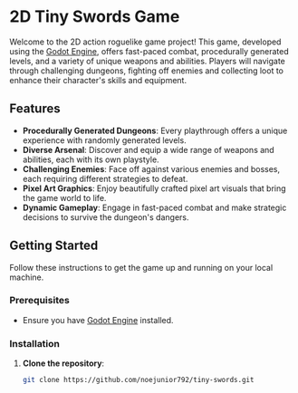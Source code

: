 # 2D Tiny Swords Game

Welcome to the 2D action roguelike game project! This game, developed using the [Godot Engine](https://godotengine.org/), offers fast-paced combat, procedurally generated levels, and a variety of unique weapons and abilities. Players will navigate through challenging dungeons, fighting off enemies and collecting loot to enhance their character's skills and equipment.

## Features
- **Procedurally Generated Dungeons**: Every playthrough offers a unique experience with randomly generated levels.
- **Diverse Arsenal**: Discover and equip a wide range of weapons and abilities, each with its own playstyle.
- **Challenging Enemies**: Face off against various enemies and bosses, each requiring different strategies to defeat.
- **Pixel Art Graphics**: Enjoy beautifully crafted pixel art visuals that bring the game world to life.
- **Dynamic Gameplay**: Engage in fast-paced combat and make strategic decisions to survive the dungeon's dangers.

## Getting Started
Follow these instructions to get the game up and running on your local machine.

### Prerequisites
- Ensure you have [Godot Engine](https://godotengine.org/download) installed.

### Installation
1. **Clone the repository**:
   ```sh
   git clone https://github.com/noejunior792/tiny-swords.git
